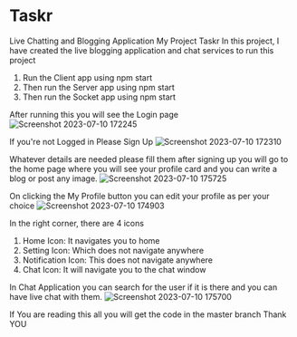 # Taskr
Live Chatting and Blogging Application
My Project Taskr
In this project, I have created the live blogging application and chat services
to run this project 
1. Run the Client app using npm start
2. Then run the Server app using npm start
3. Then run the Socket app using npm start

After running this you will see the Login page
![Screenshot 2023-07-10 172245](https://github.com/Mrhaltung/Taskr/assets/92170743/6176d07d-3f55-4416-8bea-e301b8bcd3fe)

If you're not Logged in Please Sign Up
![Screenshot 2023-07-10 172310](https://github.com/Mrhaltung/Taskr/assets/92170743/f50b9970-6281-44dd-a84f-1066dc1d113a)

Whatever details are needed please fill them after signing up you will go to the home page where you will see your profile card and you can write a blog or post any image.
![Screenshot 2023-07-10 175725](https://github.com/Mrhaltung/Taskr/assets/92170743/c0e977c4-ec2c-406a-a0d9-9af254f5db9f)

On clicking the My Profile button you can edit your profile as per your choice 
![Screenshot 2023-07-10 174903](https://github.com/Mrhaltung/Taskr/assets/92170743/28fe2144-3cf8-46d1-bca4-7838d657f954)

In the right corner, there are 4 icons 
1. Home Icon: It navigates you to home
2. Setting Icon: Which does not navigate anywhere
3. Notification Icon: This does not navigate anywhere
4. Chat Icon: It will navigate you to the chat window

In Chat Application you can search for the user if it is there and you can have live chat with them.
![Screenshot 2023-07-10 175700](https://github.com/Mrhaltung/Taskr/assets/92170743/3928ac0d-ced1-42ef-9b74-85333702b783)


If You are reading this all you will get the code in the master branch Thank YOU
